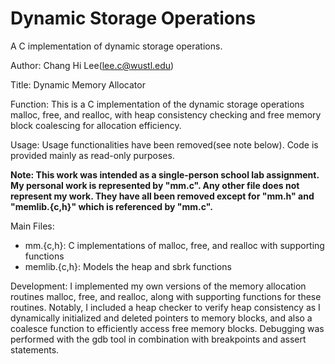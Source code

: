 # Dynamic Storage Operations
 A C implementation of dynamic storage operations.

Author: Chang Hi Lee(lee.c@wustl.edu)

Title: Dynamic Memory Allocator

Function: This is a C implementation of the dynamic storage operations malloc, free, and realloc, with heap consistency checking and free memory block coalescing for allocation efficiency.

Usage: Usage functionalities have been removed(see note below). Code is provided mainly as read-only purposes.

**Note: This work was intended as a single-person school lab assignment. My personal work is represented by "mm.c". Any other file does not represent my work. They have all been removed except for "mm.h" and "memlib.{c,h}" which is referenced by "mm.c".**

Main Files:
- mm.{c,h}: C implementations of malloc, free, and realloc with supporting functions
- memlib.{c,h}: Models the heap and sbrk functions

Development: I implemented my own versions of the memory allocation routines malloc, free, and realloc, along with supporting functions for these routines. Notably, I included a heap checker to verify heap consistency as I dynamically initialized and deleted pointers to memory blocks, and also a coalesce function to efficiently access free memory blocks. Debugging was performed with the gdb tool in combination with breakpoints and assert statements.
